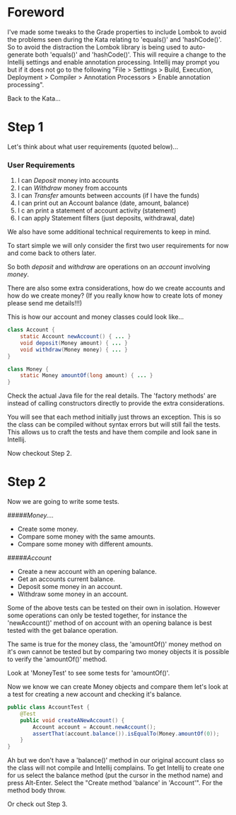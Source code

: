 
# Foreword

I've made some tweaks to the Grade properties to include Lombok to avoid 
the problems seen during the Kata relating to 'equals()' and 'hashCode()'.
So to avoid the distraction the Lombok library is being used to auto-generate
both 'equals()' and 'hashCode()'. This will require a change to the Intellij
settings and enable annotation processing. Intellij may prompt you but if it
does not go to the following "File > Settings > Build, Execution, Deployment > Compiler > Annotation Processors > Enable annotation processing".

Back to the Kata...

# Step 1

Let's think about what user requirements (quoted below)...

### User Requirements
1. I can *Deposit* money into accounts
1. I can *Withdraw* money from accounts
1. I can *Transfer* amounts between accounts (if I have the funds)
1. I can print out an Account balance (date, amount, balance) 
1. I c  an print a statement of account activity (statement) 
1. I can apply Statement filters (just deposits, withdrawal, date)

We also have some additional technical requirements to keep in mind.

To start simple we will only consider the first two user requirements for now and come back to
others later. 

So both *deposit* and *withdraw* are operations on an *account* involving *money*.

There are also some extra considerations, how do we create accounts and how do we create money?
(If you really know how to create lots of money please send me details!!!)

This is how our account and money classes could look like...

````java
class Account {
    static Account newAccount() { ... }
    void deposit(Money amount) { ... }
    void withdraw(Money money) { ... }  
}

class Money {
    static Money amountOf(long amount) { ... }
}
````

Check the actual Java file for the real details. The 'factory methods' are instead of calling constructors directly to provide the extra considerations.

You will see that each method initially just throws an exception. This is so the class
can be compiled without syntax errors but will still fail the tests.
This allows us to craft the tests and have them compile and look sane
in Intellij.

Now checkout Step 2.

# Step 2

Now we are going to write some tests.

#####*Money....*

- Create some money.
- Compare some money with the same amounts.
- Compare some money with different amounts.

#####*Account*

- Create a new account with an opening balance.
- Get an accounts current balance.
- Deposit some money in an account.
- Withdraw some money in an account.

Some of the above tests can be tested on their own in isolation.
However some operations can only be tested together, for instance 
the 'newAccount()' method of on account with an opening balance is best tested with
the get balance operation.

The same is true for the money class, the 'amountOf()' money method on it's own
cannot be tested but by comparing two money objects it is possible 
to verify the 'amountOf()' method.

Look at 'MoneyTest' to see some tests for 'amountOf()'.

Now we know we can create Money objects and compare them let's look at
a test for creating a new account and checking it's balance.

````java
public class AccountTest {
    @Test
    public void createANewAccount() {
        Account account = Account.newAccount();
        assertThat(account.balance()).isEqualTo(Money.amountOf(0));
    }
}
````

Ah but we don't have a 'balance()' method in our original account class so the class
will not compile and Intellij complains. 
To get Intellij to create one for us select the balance method (put the cursor in the
method name) and press Alt-Enter. Select the "Create method 'balance' in 'Account'".
For the method body throw.

Or check out Step 3.

